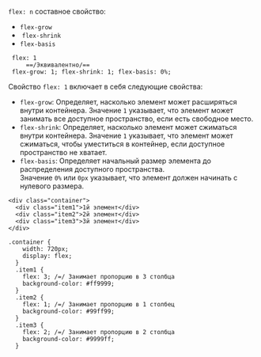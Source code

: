 `flex: n` составное свойство:
- `flex-grow`
-  `flex-shrink` 
- `flex-basis` 

```
 flex: 1 
	 ==/Эквивалентно/== 
 flex-grow: 1; flex-shrink: 1; flex-basis: 0%;
```

  Свойство `flex: 1` включает в себя следующие свойства:
- `flex-grow`: Определяет, насколько элемент может расширяться внутри контейнера. Значение `1` указывает, что элемент может занимать все доступное пространство, если есть свободное место.
- `flex-shrink`: Определяет, насколько элемент может сжиматься внутри контейнера. Значение `1` указывает, что элемент может сжиматься, чтобы уместиться в контейнер, если доступное пространство не хватает.
- `flex-basis`: Определяет начальный размер элемента до распределения доступного пространства. Значение `0%` или `0px` указывает, что элемент должен начинать с нулевого размера.

```
<div class="container">
  <div class="item1">1й элемент</div>
  <div class="item2">2й элемент</div>
  <div class="item3">3й элемент</div>
</div>
```

```
.container {
    width: 720px;
    display: flex;
  }
  .item1 {
    flex: 3; /=/ Занимает пропорцию в 3 столбца
    background-color: #ff9999;
  }
  .item2 {
    flex: 1; /=/ Занимает пропорцию в 1 столбец
    background-color: #99ff99;
  }
  .item3 {
    flex: 2; /=/ Занимает пропорцию в 2 столбца
    background-color: #9999ff;
  }
```
